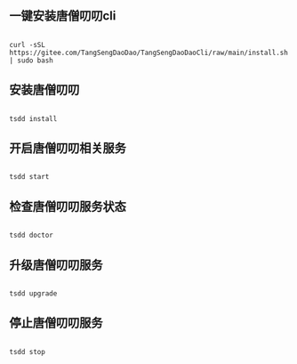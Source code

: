 
## 一键安装唐僧叨叨cli

```shell

curl -sSL https://gitee.com/TangSengDaoDao/TangSengDaoDaoCli/raw/main/install.sh | sudo bash

```

## 安装唐僧叨叨

```shell

tsdd install

```

## 开启唐僧叨叨相关服务

```shell

tsdd start

```

## 检查唐僧叨叨服务状态
    
```shell

tsdd doctor

```

## 升级唐僧叨叨服务
    
```shell

tsdd upgrade

```


## 停止唐僧叨叨服务

```shell

tsdd stop

```


